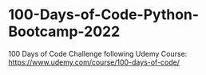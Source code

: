 # 100-Days-of-Code-Python-Bootcamp-2022
100 Days of Code Challenge following Udemy Course: https://www.udemy.com/course/100-days-of-code/
